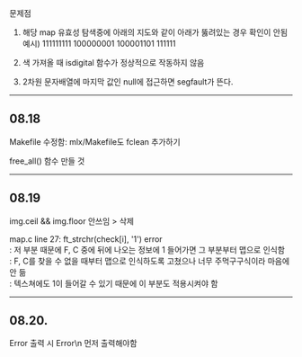 문제점

1. 해당 map 유효성 탐색중에 아래의 지도와 같이 아래가 뚫려있는 경우 확인이 안됨
예시)
111111111
100000001
100001101
111111

2. 색 가져올 때 isdigital 함수가 정상적으로 작동하지 않음

3. 2차원 문자배열에 마지막 값인 null에 접근하면 segfault가 뜬다.

------------------------------------------------------

## 08.18

Makefile 수정함: mlx/Makefile도 fclean 추가하기

free_all() 함수 만들 것

------------------------------------------------------

## 08.19

img.ceil && img.floor 안쓰임 > 삭제

map.c line 27: ft_strchr(check[i], '1') error<br />
: 저 부분 때문에 F, C 중에 뒤에 나오는 정보에 1 들어가면 그 부분부터 맵으로 인식함<br />
: F, C를 찾을 수 없을 때부터 맵으로 인식하도록 고쳤으나 너무 주먹구구식이라 마음에 안 듦<br />
: 텍스쳐에도 1이 들어갈 수 있기 때문에 이 부분도 적용시켜야 함<br />

---

## 08.20.

Error 출력 시 Error\n 먼저 출력해야함